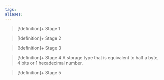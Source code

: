 ```yaml
---
tags:
aliases:
---
```


> [!definition]+ Stage 1
>

> [!definition]+ Stage 2
>

> [!definition]+ Stage 3
>

> [!definition]+ Stage 4
> A storage type that is equivalent to half a byte, 4 bits or 1 hexadecimal number.

> [!definition]+ Stage 5
>



